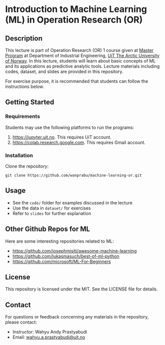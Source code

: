 # Introduction to Machine Learning (ML) in Operation Research (OR)

## Description
This lecture is part of Operation Research (OR) 1 course given at [Master Program](https://en.uit.no/education/program/446264/industrial_engineering_-_master) at Department of Industrial Engineering, [UiT The Arctic University of Norway](https://en.uit.no/). 
In this lecture, students will learn about basic concepts of ML and its applications as predictive analytic tools. Lecture materials including codes, dataset, and slides are provided in this repository. 

For exercise purpose, it is recommended that students can follow the instructions below. 


## Getting Started

### Requirements
Students may use the following platforms to run the programs:
1. https://jupyter.uit.no. This requires UiT account. 
2. https://colab.research.google.com. This requires Gmail account. 

### Installation

Clone the repository:

```terminal
git clone https://github.com/wanprabu/machine-learning-or.git
```

## Usage

* See the `code/` folder for examples discussed in the lecture
* Use the data in `dataset/` for exercises
* Refer to `slides` for further explanation

## Other Github Repos for ML

Here are some interesting repositories related to ML:
* https://github.com/josephmisiti/awesome-machine-learning
* https://github.com/lukasmasuch/best-of-ml-python
* https://github.com/microsoft/ML-For-Beginners

## License
This repository is licensed under the MIT. See the LICENSE file for details.

## Contact

For questions or feedback concerning any materials in the repository, please contact:
* Instructor: Wahyu Andy Prastyabudi
* Email: wahyu.a.prastyabudi@uit.no
